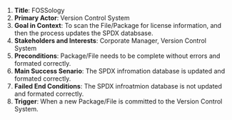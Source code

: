 1. **Title**: FOSSology
2. **Primary Actor**: Version Control System
3. **Goal in Context**: To scan the File/Package for license information, and then the process updates the SPDX databsase. 
4. **Stakeholders and Interests**: Corporate Manager, Version Control System
5. **Preconditions**: Package/File needs to be complete without errors and formated correctly.
6. **Main Success Senario**: The SPDX infromation database is updated and formated correctly.
7. **Failed End Conditions**: The SPDX infroatmion database is not updated and formated correctly.
8. **Trigger**: When a new Package/File is committed to the Version Control System. 
